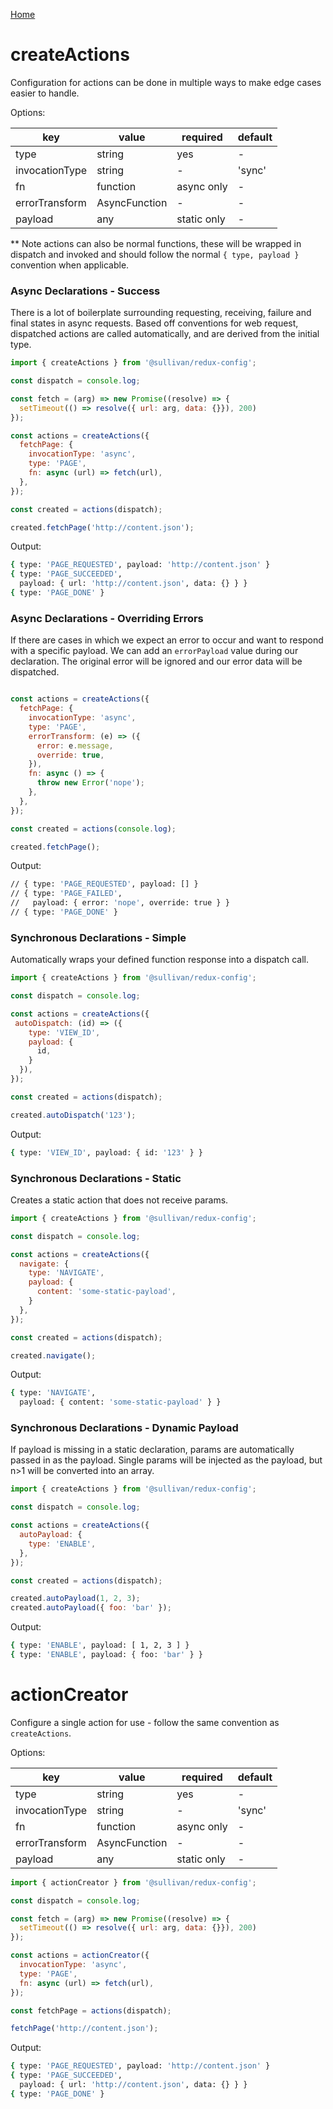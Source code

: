 [Home](https://github.com/icarus-sullivan/redux-config/blob/master/README.md)

# createActions
Configuration for actions can be done in multiple ways to make edge cases easier to handle.

Options:

| key| value | required | default |
|--|--|--|--|
| type | string | yes | - |
| invocationType | string | - | 'sync' |
| fn | function | async only | - |
| errorTransform | AsyncFunction | - | - |
| payload | any | static only | - |

** Note actions can also be normal functions, these will be wrapped in dispatch and invoked and should follow the normal `{ type, payload }` convention when applicable.

### Async Declarations - Success
There is a lot of boilerplate surrounding requesting, receiving, failure and final states in async requests. Based off conventions for web request, dispatched actions are called automatically, and are derived from the initial type. 

```javascript
import { createActions } from '@sullivan/redux-config';

const dispatch = console.log;

const fetch = (arg) => new Promise((resolve) => {
  setTimeout(() => resolve({ url: arg, data: {}}), 200)
});

const actions = createActions({
  fetchPage: {
    invocationType: 'async',
    type: 'PAGE',
    fn: async (url) => fetch(url),
  },
});

const created = actions(dispatch);

created.fetchPage('http://content.json');
```

Output:
```bash
{ type: 'PAGE_REQUESTED', payload: 'http://content.json' }
{ type: 'PAGE_SUCCEEDED',
  payload: { url: 'http://content.json', data: {} } }
{ type: 'PAGE_DONE' }
```

### Async Declarations - Overriding Errors
If there are cases in which we expect an error to occur and want to respond with a specific payload. We can add an `errorPayload` value during our declaration. The original error will be ignored and our error data will be dispatched.
```javascript

const actions = createActions({
  fetchPage: {
    invocationType: 'async',
    type: 'PAGE',
    errorTransform: (e) => ({
      error: e.message,
      override: true,
    }),
    fn: async () => {
      throw new Error('nope');
    },
  },
});

const created = actions(console.log);

created.fetchPage();
```

Output: 
```bash
// { type: 'PAGE_REQUESTED', payload: [] }
// { type: 'PAGE_FAILED',
//   payload: { error: 'nope', override: true } }
// { type: 'PAGE_DONE' }
```

### Synchronous Declarations - Simple
Automatically wraps your defined function response into a dispatch call.

```javascript
import { createActions } from '@sullivan/redux-config';

const dispatch = console.log;

const actions = createActions({
 autoDispatch: (id) => ({
    type: 'VIEW_ID',
    payload: {
      id, 
    }
  }),
});

const created = actions(dispatch);

created.autoDispatch('123');
```

Output:
```bash
{ type: 'VIEW_ID', payload: { id: '123' } }
  ```

### Synchronous Declarations - Static
Creates a static action that does not receive params. 

```javascript
import { createActions } from '@sullivan/redux-config';

const dispatch = console.log;

const actions = createActions({
  navigate: {
    type: 'NAVIGATE',
    payload: {
      content: 'some-static-payload',
    }
  },
});

const created = actions(dispatch);

created.navigate();
```

Output:
```bash
{ type: 'NAVIGATE',
  payload: { content: 'some-static-payload' } }
  ```
  
  ### Synchronous Declarations - Dynamic Payload
If payload is missing in a static declaration, params are automatically passed in as the payload. Single params will be injected as the payload, but n>1 will be converted into an array.

```javascript
import { createActions } from '@sullivan/redux-config';

const dispatch = console.log;

const actions = createActions({
  autoPayload: {
    type: 'ENABLE',
  },
});

const created = actions(dispatch);

created.autoPayload(1, 2, 3);
created.autoPayload({ foo: 'bar' });
```

Output:
```bash
{ type: 'ENABLE', payload: [ 1, 2, 3 ] }
{ type: 'ENABLE', payload: { foo: 'bar' } }
  ```


# actionCreator
Configure a single action for use - follow the same convention as `createActions`.

Options:

| key| value | required | default |
|--|--|--|--|
| type | string | yes | - |
| invocationType | string | - | 'sync' |
| fn | function | async only | - |
| errorTransform | AsyncFunction | - | - |
| payload | any | static only | - |
 

```javascript
import { actionCreator } from '@sullivan/redux-config';

const dispatch = console.log;

const fetch = (arg) => new Promise((resolve) => {
  setTimeout(() => resolve({ url: arg, data: {}}), 200)
});

const actions = actionCreator({
  invocationType: 'async',
  type: 'PAGE',
  fn: async (url) => fetch(url),
});

const fetchPage = actions(dispatch);

fetchPage('http://content.json');
```

Output:
```bash
{ type: 'PAGE_REQUESTED', payload: 'http://content.json' }
{ type: 'PAGE_SUCCEEDED',
  payload: { url: 'http://content.json', data: {} } }
{ type: 'PAGE_DONE' }
```

